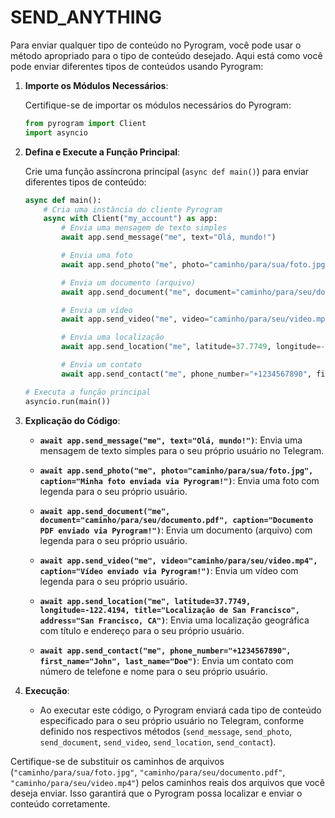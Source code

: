# SEND_ANYTHING
Para enviar qualquer tipo de conteúdo no Pyrogram, você pode usar o método apropriado para o tipo de conteúdo desejado. Aqui está como você pode enviar diferentes tipos de conteúdos usando Pyrogram:

1. **Importe os Módulos Necessários**:

   Certifique-se de importar os módulos necessários do Pyrogram:

   ```python
   from pyrogram import Client
   import asyncio
   ```

2. **Defina e Execute a Função Principal**:

   Crie uma função assíncrona principal (`async def main()`) para enviar diferentes tipos de conteúdo:

   ```python
   async def main():
       # Cria uma instância do cliente Pyrogram
       async with Client("my_account") as app:
           # Envia uma mensagem de texto simples
           await app.send_message("me", text="Olá, mundo!")

           # Envia uma foto
           await app.send_photo("me", photo="caminho/para/sua/foto.jpg", caption="Minha foto enviada via Pyrogram!")

           # Envia um documento (arquivo)
           await app.send_document("me", document="caminho/para/seu/documento.pdf", caption="Documento PDF enviado via Pyrogram!")

           # Envia um vídeo
           await app.send_video("me", video="caminho/para/seu/video.mp4", caption="Vídeo enviado via Pyrogram!")

           # Envia uma localização
           await app.send_location("me", latitude=37.7749, longitude=-122.4194, title="Localização de San Francisco", address="San Francisco, CA")

           # Envia um contato
           await app.send_contact("me", phone_number="+1234567890", first_name="John", last_name="Doe")

   # Executa a função principal
   asyncio.run(main())
   ```

3. **Explicação do Código**:

   - **`await app.send_message("me", text="Olá, mundo!")`**: Envia uma mensagem de texto simples para o seu próprio usuário no Telegram.

   - **`await app.send_photo("me", photo="caminho/para/sua/foto.jpg", caption="Minha foto enviada via Pyrogram!")`**: Envia uma foto com legenda para o seu próprio usuário.

   - **`await app.send_document("me", document="caminho/para/seu/documento.pdf", caption="Documento PDF enviado via Pyrogram!")`**: Envia um documento (arquivo) com legenda para o seu próprio usuário.

   - **`await app.send_video("me", video="caminho/para/seu/video.mp4", caption="Vídeo enviado via Pyrogram!")`**: Envia um vídeo com legenda para o seu próprio usuário.

   - **`await app.send_location("me", latitude=37.7749, longitude=-122.4194, title="Localização de San Francisco", address="San Francisco, CA")`**: Envia uma localização geográfica com título e endereço para o seu próprio usuário.

   - **`await app.send_contact("me", phone_number="+1234567890", first_name="John", last_name="Doe")`**: Envia um contato com número de telefone e nome para o seu próprio usuário.

4. **Execução**:

   - Ao executar este código, o Pyrogram enviará cada tipo de conteúdo especificado para o seu próprio usuário no Telegram, conforme definido nos respectivos métodos (`send_message`, `send_photo`, `send_document`, `send_video`, `send_location`, `send_contact`).

Certifique-se de substituir os caminhos de arquivos (`"caminho/para/sua/foto.jpg"`, `"caminho/para/seu/documento.pdf"`, `"caminho/para/seu/video.mp4"`) pelos caminhos reais dos arquivos que você deseja enviar. Isso garantirá que o Pyrogram possa localizar e enviar o conteúdo corretamente.

